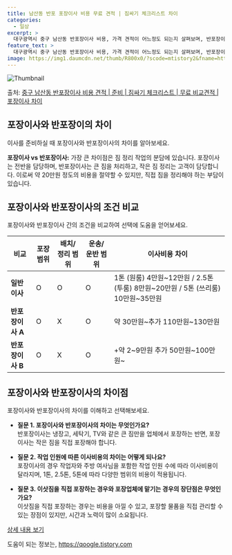```yaml
---
title: 남산동 반포 포장이사 비용 무료 견적 | 짐싸기 체크리스트 차이
categories:
  - 일상
excerpt: >
  대구광역시 중구 남산동 반포장이사 비용, 가격 견적이 어느정도 되는지 살펴보며, 반포장이사를 준비함에 있어 짐싸기 준비 체크리스트가 무엇인지 보겠습니다. 마지막으로 포장이사와 차이점을 통해 무료 비교견적으로 어떤 것이 더 합리적인 선택인지 공유 드립니다.중구 남산동 포장이사 견적 샘플 보기 👈 클릭중구 남산동 포장이사 가격 살펴보기 👈 클릭중구 남산동 반포장이사 평균 이사 비용평수중구 남산동 평균 이사 비용원룸 이사9평 이하 (1톤)30만원~투룸/쓰리룸 이사16평 ~ 20평 (2.5톤)80만원~쓰리룸 이사21평 (5톤) ~110만원~우리집 무료 이사견적 받기 👈 클릭포장 vs 반포장: 가장 큰 차이점포장과 반포장 이사의 가장 큰 차이점은 짐 정리 작업의 분담에 있습니다.포장 가격 및 서비스포장이사는..
feature_text: >
  대구광역시 중구 남산동 반포장이사 비용, 가격 견적이 어느정도 되는지 살펴보며, 반포장이사를 준비함에 있어 짐싸기 준비 체크리스트가 무엇인지 보겠습니다. 마지막으로 포장이사와 차이점을 통해 무료 비교견적으로 어떤 것이 더 합리적인 선택인지 공유 드립니다.중구 남산동 포장이사 견적 샘플 보기 👈 클릭중구 남산동 포장이사 가격 살펴보기 👈 클릭중구 남산동 반포장이사 평균 이사 비용평수중구 남산동 평균 이사 비용원룸 이사9평 이하 (1톤)30만원~투룸/쓰리룸 이사16평 ~ 20평 (2.5톤)80만원~쓰리룸 이사21평 (5톤) ~110만원~우리집 무료 이사견적 받기 👈 클릭포장 vs 반포장: 가장 큰 차이점포장과 반포장 이사의 가장 큰 차이점은 짐 정리 작업의 분담에 있습니다.포장 가격 및 서비스포장이사는..
image: https://img1.daumcdn.net/thumb/R800x0/?scode=mtistory2&fname=https%3A%2F%2Fblog.kakaocdn.net%2Fdn%2FliuW8%2FbtsHblWWWAm%2FFjdzCH0SoQsC3IK47G2KL0%2Fimg.webp
---
```


![Thumbnail](https://img1.daumcdn.net/thumb/R800x0/?scode=mtistory2&fname=https%3A%2F%2Fblog.kakaocdn.net%2Fdn%2FliuW8%2FbtsHblWWWAm%2FFjdzCH0SoQsC3IK47G2KL0%2Fimg.webp)

<p>출처: <a href="https://qoogle.tistory.com/9630" rel="dofollow">중구 남산동 반포장이사 비용 견적 | 준비 | 짐싸기 체크리스트 | 무료 비교견적 | 포장이사 차이</a> </p>

## 포장이사와 반포장이의 차이

이사를 준비하실 때 포장이사와 반포장이사의 차이를 알아보세요.

**포장이사 vs 반포장이사:** 가장 큰 차이점은 짐 정리 작업의 분담에 있습니다. 포장이사는 전반을 담당하며, 반포장이사는 큰 짐을
처리하고, 작은 짐 정리는 고객이 담당합니다. 이로써 약 20만원 정도의 비용을 절약할 수 있지만, 직접 짐을 정리해야 하는 부담이
있습니다.

## 포장이사와 반포장이사의 조건 비교

포장이사와 반포장이사 간의 조건을 비교하여 선택에 도움을 얻어보세요.

**비교** | **포장 범위** | **배치/정리 범위** | **운송/운반 범위** | **이사비용 차이**  
---|---|---|---|---  
**일반이사** | O | O | O | 1톤 (원룸) 4만원~12만원 / 2.5톤 (투룸) 8만원~20만원 / 5톤 (쓰리룸) 10만원~35만원  
**반포장이사 A** | O | X | O | 약 30만원~추가 110만원~130만원  
**반포장이사 B** | O | X | O | +약 2~9만원 추가 50만원~100만원~  
  
## 포장이사와 반포장이사의 차이점

포장이사와 반포장이사의 차이를 이해하고 선택해보세요.

  * **질문 1. 포장이사와 반포장이사의 차이는 무엇인가요?**  
반포장이사는 냉장고, 세탁기, TV와 같은 큰 짐만을 업체에서 포장하는 반면, 포장이사는 작은 짐을 직접 포장해야 합니다.

  * **질문 2. 작업 인원에 따른 이사비용의 차이는 어떻게 되나요?**  
포장이사의 경우 작업자와 주방 여사님을 포함한 작업 인원 수에 따라 이사비용이 달라지며, 1톤, 2.5톤, 5톤에 따라 다양한 범위의 비용이
적용됩니다.

  * **질문 3. 이삿짐을 직접 포장하는 경우와 포장업체에 맡기는 경우의 장단점은 무엇인가요?**  
이삿짐을 직접 포장하는 경우는 비용을 아낄 수 있고, 포장할 물품을 직접 관리할 수 있는 장점이 있지만, 시간과 노력이 많이 소요됩니다.

[상세 내용 보기](링크)

 

도움이 되는 정보는, <a href="https://qoogle.tistory.com" rel="dofollow">https://qoogle.tistory.com</a>


